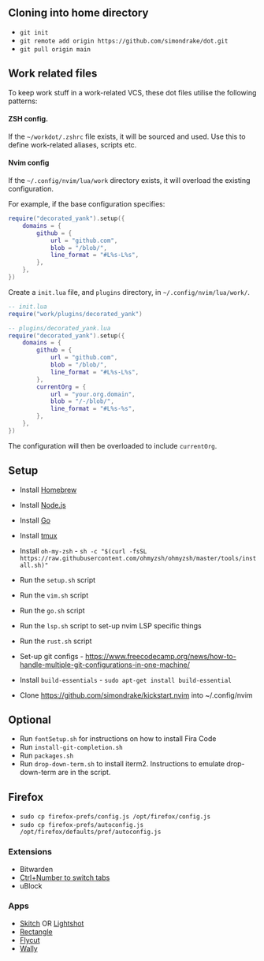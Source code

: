 ## Cloning into home directory

* `git init`
* `git remote add origin https://github.com/simondrake/dot.git`
* `git pull origin main`

## Work related files

To keep work stuff in a work-related VCS, these dot files utilise the following patterns:

#### ZSH config.

If the `~/workdot/.zshrc` file exists, it will be sourced and used. Use this to define work-related aliases, scripts etc.

#### Nvim config

If the `~/.config/nvim/lua/work` directory exists, it will overload the existing configuration.

For example, if the base configuration specifies:

```lua
require("decorated_yank").setup({
	domains = {
		github = {
			url = "github.com",
			blob = "/blob/",
			line_format = "#L%s-L%s",
		},
	},
})
```

Create a `init.lua` file, and `plugins` directory, in `~/.config/nvim/lua/work/`.

```lua
-- init.lua
require("work/plugins/decorated_yank")
```

```lua
-- plugins/decorated_yank.lua
require("decorated_yank").setup({
	domains = {
		github = {
			url = "github.com",
			blob = "/blob/",
			line_format = "#L%s-L%s",
		},
		currentOrg = {
			url = "your.org.domain",
			blob = "/-/blob/",
			line_format = "#L%s-%s",
		},
	},
})
```

The configuration will then be overloaded to include `currentOrg`.

## Setup

* Install [Homebrew](https://brew.sh/)
* Install [Node.js](https://nodejs.org/en/)
* Install [Go](https://go.dev/doc/install)
* Install [tmux](https://github.com/tmux/tmux/wiki/Installing)

* Install `oh-my-zsh` - `sh -c "$(curl -fsSL https://raw.githubusercontent.com/ohmyzsh/ohmyzsh/master/tools/install.sh)"`
* Run the `setup.sh` script
* Run the `vim.sh` script

* Run the `go.sh` script
* Run the `lsp.sh` script to set-up nvim LSP specific things
* Run the `rust.sh` script

* Set-up git configs - https://www.freecodecamp.org/news/how-to-handle-multiple-git-configurations-in-one-machine/

* Install `build-essentials` - `sudo apt-get install build-essential`

* Clone https://github.com/simondrake/kickstart.nvim into ~/.config/nvim

## Optional

* Run `fontSetup.sh` for instructions on how to install Fira Code
* Run `install-git-completion.sh`
* Run `packages.sh`
* Run `drop-down-term.sh` to install iterm2. Instructions to emulate drop-down-term are in the script.

## Firefox

* `sudo cp firefox-prefs/config.js /opt/firefox/config.js`
* `sudo cp firefox-prefs/autoconfig.js /opt/firefox/defaults/pref/autoconfig.js`

### Extensions

* Bitwarden
* [Ctrl+Number to switch tabs](https://addons.mozilla.org/firefox/addon/ctrl-number-to-switch-tabs/)
* uBlock

### Apps
* [Skitch](https://evernote.com/products/skitch) OR [Lightshot](https://app.prntscr.com/en/index.html)
* [Rectangle](https://rectangleapp.com/)
* [Flycut](https://github.com/TermiT/Flycut)
* [Wally](https://ergodox-ez.com/pages/wally)
